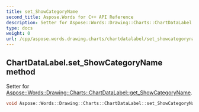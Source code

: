 ```yaml
---
title: set_ShowCategoryName
second_title: Aspose.Words for C++ API Reference
description: Setter for Aspose::Words::Drawing::Charts::ChartDataLabel::get_ShowCategoryName. 
type: docs
weight: 0
url: /cpp/aspose.words.drawing.charts/chartdatalabel/set_showcategoryname/
---
```

## ChartDataLabel.set_ShowCategoryName method


Setter for [Aspose::Words::Drawing::Charts::ChartDataLabel::get_ShowCategoryName](../get_showcategoryname/).

```cpp
void Aspose::Words::Drawing::Charts::ChartDataLabel::set_ShowCategoryName(bool value)
```


